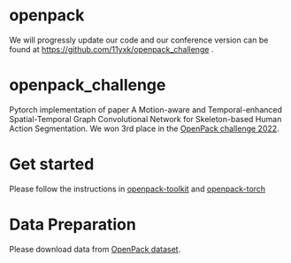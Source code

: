 # openpack
We will progressly update our code and our conference version can be found at https://github.com/11yxk/openpack_challenge .

# openpack_challenge
Pytorch implementation of paper A Motion-aware and Temporal-enhanced Spatial-Temporal Graph Convolutional
Network for Skeleton-based Human Action Segmentation. 
We won 3rd place in the [OpenPack challenge 2022](https://open-pack.github.io/challenge2022).

# Get started
Please follow the instructions in [openpack-toolkit](https://github.com/open-pack/openpack-toolkit) and [openpack-torch](https://github.com/open-pack/openpack-torch)


# Data Preparation
Please download data from [OpenPack dataset](https://open-pack.github.io/release/v0-3-1).


